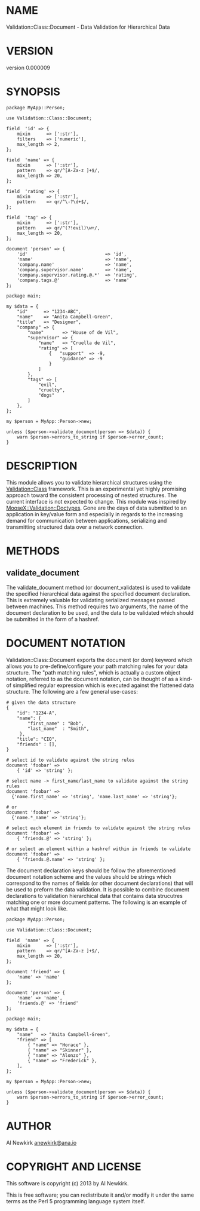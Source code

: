 # NAME

Validation::Class::Document - Data Validation for Hierarchical Data

# VERSION

version 0.000009

# SYNOPSIS

    package MyApp::Person;

    use Validation::Class::Document;

    field  'id' => {
        mixin      => [':str'],
        filters    => ['numeric'],
        max_length => 2,
    };

    field  'name' => {
        mixin      => [':str'],
        pattern    => qr/^[A-Za-z ]+$/,
        max_length => 20,
    };

    field  'rating' => {
        mixin      => [':str'],
        pattern    => qr/^\-?\d+$/,
    };

    field  'tag' => {
        mixin      => [':str'],
        pattern    => qr/^(?!evil)\w+/,
        max_length => 20,
    };

    document 'person' => {
        'id'                             => 'id',
        'name'                           => 'name',
        'company.name'                   => 'name',
        'company.supervisor.name'        => 'name',
        'company.supervisor.rating.@.*'  => 'rating',
        'company.tags.@'                 => 'name'
    };

    package main;

    my $data = {
        "id"      => "1234-ABC",
        "name"    => "Anita Campbell-Green",
        "title"   => "Designer",
        "company" => {
            "name"       => "House of de Vil",
            "supervisor" => {
                "name"   => "Cruella de Vil",
                "rating" => [
                    {   "support"  => -9,
                        "guidance" => -9
                    }
                ]
            },
            "tags" => [
                "evil",
                "cruelty",
                "dogs"
            ]
        },
    };

    my $person = MyApp::Person->new;

    unless ($person->validate_document(person => $data)) {
        warn $person->errors_to_string if $person->error_count;
    }

# DESCRIPTION

This module allows you to validate hierarchical structures using the
[Validation::Class](http://search.cpan.org/perldoc?Validation::Class) framework. This is an experimental yet highly promising
approach toward the consistent processing of nested structures. The current
interface is not expected to change. This module was inspired by
[MooseX::Validation::Doctypes](http://search.cpan.org/perldoc?MooseX::Validation::Doctypes). Gone are the days of data submitted to an
application in key/value form and especially in regards to the increasing demand
for communication between applications, serializing and transmitting structured
data over a network connection.

# METHODS

## validate\_document

The validate\_document method (or document\_validates) is used to validate the
specified hierarchical data against the specified document declaration. This is
extremely valuable for validating serialized messages passed between machines.
This method requires two arguments, the name of the document declaration to be
used, and the data to be validated which should be submitted in the form of a
hashref.

# DOCUMENT NOTATION

Validation::Class::Document exports the document (or dom) keyword which allows
you to pre-define/configure your path matching rules for your data structure.
The "path matching rules", which is actually a custom object notation, referred
to as the document notation, can be thought of as a kind-of simplified regular
expression which is executed against the flattened data structure. The following
are a few general use-cases:

    # given the data structure
    {
        "id": "1234-A",
        "name": {
            "first_name" : "Bob",
            "last_name"  : "Smith",
         },
        "title": "CIO",
        "friends" : [],
    }

    # select id to validate against the string rules
    document 'foobar' =>
        { 'id' => 'string' };

    # select name -> first_name/last_name to validate against the string rules
    document 'foobar' =>
      {'name.first_name' => 'string', 'name.last_name' => 'string'};

    # or
    document 'foobar' =>
      {'name.*_name' => 'string'};

    # select each element in friends to validate against the string rules
    document 'foobar' =>
        { 'friends.@' => 'string' };

    # or select an element within a hashref within in friends to validate
    document 'foobar' =>
        { 'friends.@.name' => 'string' };

The document declaration keys should be follow the aforementioned document
notation scheme and the values should be strings which correspond to the names
of fields (or other document declarations) that will be used to preform the
data validation. It is possible to combine document declarations to validation
hierarchical data that contains data strucutres matching one or more document
patterns. The following is an example of what that might look like.

    package MyApp::Person;

    use Validation::Class::Document;

    field  'name' => {
        mixin      => [':str'],
        pattern    => qr/^[A-Za-z ]+$/,
        max_length => 20,
    };

    document 'friend' => {
        'name' => 'name'
    };

    document 'person' => {
        'name' => 'name',
        'friends.@' => 'friend'
    };

    package main;

    my $data = {
        "name"   => "Anita Campbell-Green",
        "friend" => [
            { "name" => "Horace" },
            { "name" => "Skinner" },
            { "name" => "Alonzo" },
            { "name" => "Frederick" },
        ],
    };

    my $person = MyApp::Person->new;

    unless ($person->validate_document(person => $data)) {
        warn $person->errors_to_string if $person->error_count;
    }

# AUTHOR

Al Newkirk <anewkirk@ana.io>

# COPYRIGHT AND LICENSE

This software is copyright (c) 2013 by Al Newkirk.

This is free software; you can redistribute it and/or modify it under
the same terms as the Perl 5 programming language system itself.
